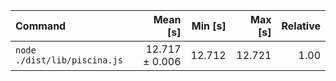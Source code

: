 | Command | Mean [s] | Min [s] | Max [s] | Relative |
|:---|---:|---:|---:|---:|
| `node ./dist/lib/piscina.js` | 12.717 ± 0.006 | 12.712 | 12.721 | 1.00 |
